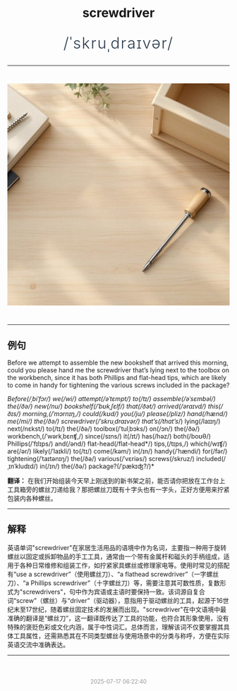<div align="center">

# screwdriver

<div style="margin: 30px 0;">
<h1 style="font-size: 2.5em; font-weight: 300; letter-spacing: 2px; margin: 0; color: #2c3e50;">
/ˈskruˌdraɪvər/
</h1>
</div>

</div>

---

<div align="center" style="margin: 40px 0;">

![screwdriver](images/screwdriver.png)

</div>

---

## 例句

Before we attempt to assemble the new bookshelf that arrived this morning, could you please hand me the screwdriver that’s lying next to the toolbox on the workbench, since it has both Phillips and flat-head tips, which are likely to come in handy for tightening the various screws included in the package?

*Before(/ˌbiˈfɔr/) we(/wi/) attempt(/əˈtɛmpt/) to(/tɪ/) assemble(/əˈsɛmbəl/) the(/ðə/) new(/nu/) bookshelf(/ˈbʊkˌʃɛlf/) that(/ðət/) arrived(/əraɪvd/) this(/ðɪs/) morning,(/ˈmɔrnɪŋ,/) could(/kʊd/) you(/ju/) please(/pliz/) hand(/hænd/) me(/mi/) the(/ðə/) screwdriver(/ˈskruˌdraɪvər/) that’s(/that’s*/) lying(/laɪɪŋ/) next(/nɛkst/) to(/tɪ/) the(/ðə/) toolbox(/ˈtulˌbɔks/) on(/ɔn/) the(/ðə/) workbench,(/ˈwərkˌbɛnʧ,/) since(/sɪns/) it(/ɪt/) has(/həz/) both(/boʊθ/) Phillips(/ˈfɪlɪps/) and(/ənd/) flat-head(/flat-head*/) tips,(/tɪps,/) which(/wɪʧ/) are(/ər/) likely(/ˈlaɪkli/) to(/tɪ/) come(/kəm/) in(/ɪn/) handy(/ˈhændi/) for(/fər/) tightening(/ˈtaɪtənɪŋ/) the(/ðə/) various(/ˈvɛriəs/) screws(/skruz/) included(/ˌɪnˈkludɪd/) in(/ɪn/) the(/ðə/) package?(/ˈpækɪʤ?/)*

**翻译：** 在我们开始组装今天早上刚送到的新书架之前，能否请你把放在工作台上工具箱旁的螺丝刀递给我？那把螺丝刀既有十字头也有一字头，正好方便用来拧紧包装内各种螺丝。

---

## 解释

英语单词"screwdriver"在家居生活用品的语境中作为名词，主要指一种用于旋转螺丝以固定或拆卸物品的手工工具，通常由一个带有金属杆和磁头的手柄组成，适用于各种日常维修和组装工作，如拧紧家具螺丝或修理家电等。使用时常见的搭配有“use a screwdriver”（使用螺丝刀）、“a flathead screwdriver”（一字螺丝刀）、“a Phillips screwdriver”（十字螺丝刀）等，需要注意其可数性质，复数形式为"screwdrivers"，句中作为宾语或主语时要保持一致。该词源自复合词“screw”（螺丝）与“driver”（驱动器），意指用于驱动螺丝的工具，起源于16世纪末至17世纪，随着螺丝固定技术的发展而出现。"screwdriver"在中文语境中最准确的翻译是“螺丝刀”，这一翻译既传达了工具的功能，也符合其形象使用，没有特殊的褒贬色彩或文化内涵，属于中性词汇。总体而言，理解该词不仅要掌握其具体工具属性，还需熟悉其在不同类型螺丝与使用场景中的分类与称呼，方便在实际英语交流中准确表达。


---

<div align="center" style="margin-top: 50px;">
<small style="color: #999; font-size: 0.9em;">2025-07-17 06:22:40</small>
</div>
